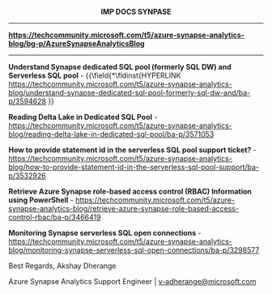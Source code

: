 <p align="center",><b>
IMP DOCS SYNPASE
</b></p>

---

**https://techcommunity.microsoft.com/t5/azure-synapse-analytics-blog/bg-p/AzureSynapseAnalyticsBlog**

---

**Understand Synapse dedicated SQL pool (formerly SQL DW) and Serverless SQL pool** - {{\field{\*\fldinst{HYPERLINK https://techcommunity.microsoft.com/t5/azure-synapse-analytics-blog/understand-synapse-dedicated-sql-pool-formerly-sql-dw-and/ba-p/3594628 }}

**Reading Delta Lake in Dedicated SQL Pool** - https://techcommunity.microsoft.com/t5/azure-synapse-analytics-blog/reading-delta-lake-in-dedicated-sql-pool/ba-p/3571053

**How to provide statement id in the serverless SQL pool support ticket?** - https://techcommunity.microsoft.com/t5/azure-synapse-analytics-blog/how-to-provide-statement-id-in-the-serverless-sql-pool-support/ba-p/3532926

**Retrieve Azure Synapse role-based access control (RBAC) Information using PowerShell** - https://techcommunity.microsoft.com/t5/azure-synapse-analytics-blog/retrieve-azure-synapse-role-based-access-control-rbac/ba-p/3466419

**Monitoring Synapse serverless SQL open connections** - https://techcommunity.microsoft.com/t5/azure-synapse-analytics-blog/monitoring-synapse-serverless-sql-open-connections/ba-p/3298577






<footer>Best Regards,
Akshay Dherange

Azure Synapse Analytics Support Engineer | v-adherange@microsoft.com


